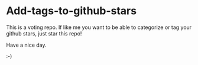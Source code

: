 # Add-tags-to-github-stars

This is a voting repo. If like me you want to be able to categorize or tag your github stars, just star this repo!

Have a nice day.

:-)